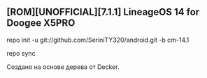 ## [ROM][UNOFFICIAL][7.1.1] LineageOS 14 for Doogee X5PRO

repo init -u git://github.com/SeriniTY320/android.git -b cm-14.1

repo sync
 
Создано на основе дерева от Decker. 

